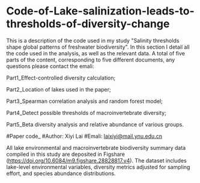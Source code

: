 # Code-of-Lake-salinization-leads-to-thresholds-of-diversity-change
This is a description of the code used in my study "Salinity thresholds shape global patterns of freshwater biodiversity". In this section I detail all the code used in the analysis, as well as the relevant data. 
A total of five parts of the content, corresponding to five different documents, any questions please contact the emali:

Part1_Effect-controlled diversity calculation;

Part2_Location of lakes used in the paper;

Part3_Spearman correlation analysis and random forest model;

Part4_Detect possible thresholds of macroinvertebrate diversity;

Part5_Beta diversity analysis and relative abundance of various groups.

#Paper code_<Salinity thresholds shape global patterns of freshwater biodiversity>
#Author: Xiyi Lai
#Emali: laixiyi@mail.ynu.edu.cn

All lake environmental and macroinvertebrate biodiversity summary data compiled in this study are deposited in Figshare (https://doi.org/10.6084/m9.figshare.28828817.v4). 
The dataset includes lake-level environmental variables, diversity metrics adjusted for sampling effort, and species abundance distributions.
